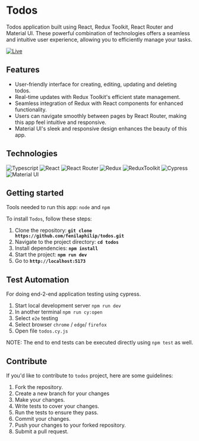 # Todos

Todos application built using React, Redux Toolkit, React Router and Material UI. These powerful combination of technologies offers a seamless and intuitive user experience, allowing you to efficiently manage your tasks.

[![Live](https://img.shields.io/badge/-Live-blue?&style=flat)](https://deploy-preview-2--stellular-manatee-0253a4.netlify.app/)

## Features

- User-friendly interface for creating, editing, updating and deleting todos.
- Real-time updates with Redux Toolkit's efficient state management.
- Seamless integration of Redux with React components for enhanced functionality.
- Users can navigate smoothly between pages by React Router, making this app feel intuitive and responsive.
- Material UI's sleek and responsive design enhances the beauty of this app.

## Technologies

![Typescript](https://img.shields.io/badge/-Typescript-blue?logo=Typescript&logoColor=white&style=flat)
![React](https://img.shields.io/badge/-ReactJS-lightyellow?logo=react&logoColor=blue&style=flat)
![React Router](https://img.shields.io/badge/-React%20Router-black?logo=reactRouter&logoColor=blue&style=flat)
![Redux](https://img.shields.io/badge/-Redux-darkgreen?logo=Redux&logoColor=white&style=flat)
![ReduxToolkit](https://img.shields.io/badge/-ReduxToolkit-violet?logo=Redux&logoColor=black&style=flat)
![Cypress](https://img.shields.io/badge/-Cypress-98FB98?logo=Cypress&logoColor=black&style=flat)
![Material UI](https://img.shields.io/badge/-MUI-black?logo=MUI&logoColor=blue&style=flat)

## Getting started

Tools needed to run this app: `node` and `npm`

To install `Todos`, follow these steps:

1. Clone the repository: **`git clone https://github.com/fenilaphilip/todos.git`**
2. Navigate to the project directory: **`cd todos`**
3. Install dependencies: **`npm install`**
4. Start the project: **`npm run dev`**
5. Go to **`http://localhost:5173`**

## Test Automation

For doing end-2-end application testing using cypress.

1. Start local development server `npm run dev`
2. In another terminal `npm run cy:open`
3. Select `e2e` testing
4. Select browser `chrome` / `edge`/ `firefox`
5. Open file `todos.cy.js`

NOTE: The end to end tests can be executed directly using `npm test` as well.

## **Contribute**

If you'd like to contribute to `todos` project, here are some guidelines:

1. Fork the repository.
2. Create a new branch for your changes
3. Make your changes.
4. Write tests to cover your changes.
5. Run the tests to ensure they pass.
6. Commit your changes.
7. Push your changes to your forked repository.
8. Submit a pull request.
